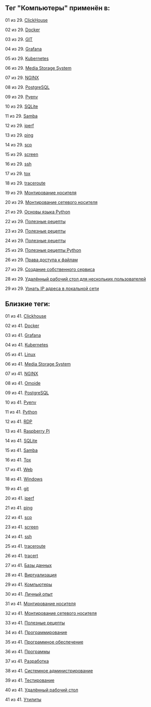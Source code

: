 ## Тег "Компьютеры" применён в:

01 из 29. [ClickHouse](../Компьютеры%20и%20софт/Программы/Clickhouse.md)

02 из 29. [Docker](../Компьютеры%20и%20софт/Программы/Docker.md)

03 из 29. [GIT](../Компьютеры%20и%20софт/Программы/GIT.md)

04 из 29. [Grafana](../Компьютеры%20и%20софт/Программы/Grafana.md)

05 из 29. [Kubernetes](../Компьютеры%20и%20софт/Программы/Kubernetes.md)

06 из 29. [Media Storage System](../Компьютеры%20и%20софт/Личный%20опыт/Omoide/Media%20Storage%20System.md)

07 из 29. [NGINX](../Компьютеры%20и%20софт/Программы/Nginx.md)

08 из 29. [PostgreSQL](../Компьютеры%20и%20софт/Программы/PostgreSQL.md)

09 из 29. [Pyenv](../Компьютеры%20и%20софт/Программные%20компоненты/pyenv.md)

10 из 29. [SQLite](../Компьютеры%20и%20софт/Программы/SQLite.md)

11 из 29. [Samba](../Компьютеры%20и%20софт/Linux/Samba.md)

12 из 29. [iperf](../Компьютеры%20и%20софт/Утилиты/Iperf.md)

13 из 29. [ping](../Компьютеры%20и%20софт/Утилиты/Ping.md)

14 из 29. [scp](../Компьютеры%20и%20софт/Утилиты/SCP.md)

15 из 29. [screen](../Компьютеры%20и%20софт/Утилиты/Screen.md)

16 из 29. [ssh](../Компьютеры%20и%20софт/Утилиты/SSH.md)

17 из 29. [tox](../Компьютеры%20и%20софт/Программные%20компоненты/tox.md)

18 из 29. [traceroute](../Компьютеры%20и%20софт/Утилиты/Traceroute.md)

19 из 29. [Монтирование носителя](../Компьютеры%20и%20софт/Linux/Монтирование%20носителя.md)

20 из 29. [Монтирование сетевого носителя](../Компьютеры%20и%20софт/Linux/Монтирование%20сетевого%20носителя.md)

21 из 29. [Основы языка Python](../Компьютеры%20и%20софт/Программирование/Основы%20языка%20Python.md)

22 из 29. [Полезные рецепты](../Компьютеры%20и%20софт/Linux/Полезные%20рецепты%20Linux.md)

23 из 29. [Полезные рецепты](../Компьютеры%20и%20софт/Raspberry%20Pi/Полезные%20рецепты%20Raspberry%20Pi.md)

24 из 29. [Полезные рецепты](../Компьютеры%20и%20софт/Windows/Полезные%20рецепты%20Windows.md)

25 из 29. [Полезные рецепты Python](../Компьютеры%20и%20софт/Программирование/Полезные%20рецепты%20Python.md)

26 из 29. [Права доступа к файлам](../Компьютеры%20и%20софт/Linux/Права%20доступа%20к%20файлам.md)

27 из 29. [Создание собственного сервиса](../Компьютеры%20и%20софт/Linux/Создание%20собственного%20сервиса.md)

28 из 29. [Удалённый рабочий стол для нескольких пользователей](../Компьютеры%20и%20софт/Windows/Удалённый%20рабочий%20стол%20для%20нескольких%20пользователей.md)

29 из 29. [Узнать IP адреса в локальной сети](../Компьютеры%20и%20софт/Linux/Узнать%20IP%20адреса%20в%20локальной%20сети.md)

## Близкие теги:

01 из 41. [Clickhouse](./clickhouse.md)

02 из 41. [Docker](./docker.md)

03 из 41. [Grafana](./grafana.md)

04 из 41. [Kubernetes](./kubernetes.md)

05 из 41. [Linux](./linux.md)

06 из 41. [Media Storage System](./media%20storage%20system.md)

07 из 41. [NGINX](./nginx.md)

08 из 41. [Omoide](./omoide.md)

09 из 41. [PostgreSQL](./postgresql.md)

10 из 41. [Pyenv](./pyenv.md)

11 из 41. [Python](./python.md)

12 из 41. [RDP](./rdp.md)

13 из 41. [Raspberry Pi](./raspberry%20pi.md)

14 из 41. [SQLite](./sqlite.md)

15 из 41. [Samba](./samba.md)

16 из 41. [Tox](./tox.md)

17 из 41. [Web](./web.md)

18 из 41. [Windows](./windows.md)

19 из 41. [git](./git.md)

20 из 41. [iperf](./iperf.md)

21 из 41. [ping](./ping.md)

22 из 41. [scp](./scp.md)

23 из 41. [screen](./screen.md)

24 из 41. [ssh](./ssh.md)

25 из 41. [traceroute](./traceroute.md)

26 из 41. [tracert](./tracert.md)

27 из 41. [Базы данных](./базы%20данных.md)

28 из 41. [Виртуализация](./виртуализация.md)

29 из 41. [Компьютеры](./компьютеры.md)

30 из 41. [Личный опыт](./личный%20опыт.md)

31 из 41. [Монтирование носителя](./монтирование%20носителя.md)

32 из 41. [Монтирование сетевого носителя](./монтирование%20сетевого%20носителя.md)

33 из 41. [Полезные рецепты](./полезные%20рецепты.md)

34 из 41. [Программирование](./программирование.md)

35 из 41. [Программное обеспечение](./программное%20обеспечение.md)

36 из 41. [Программы](./программы.md)

37 из 41. [Разработка](./разработка.md)

38 из 41. [Системное администрирование](./системное%20администрирование.md)

39 из 41. [Тестирование](./тестирование.md)

40 из 41. [Удалённый рабочий стол](./удалённый%20рабочий%20стол.md)

41 из 41. [Утилиты](./утилиты.md)

